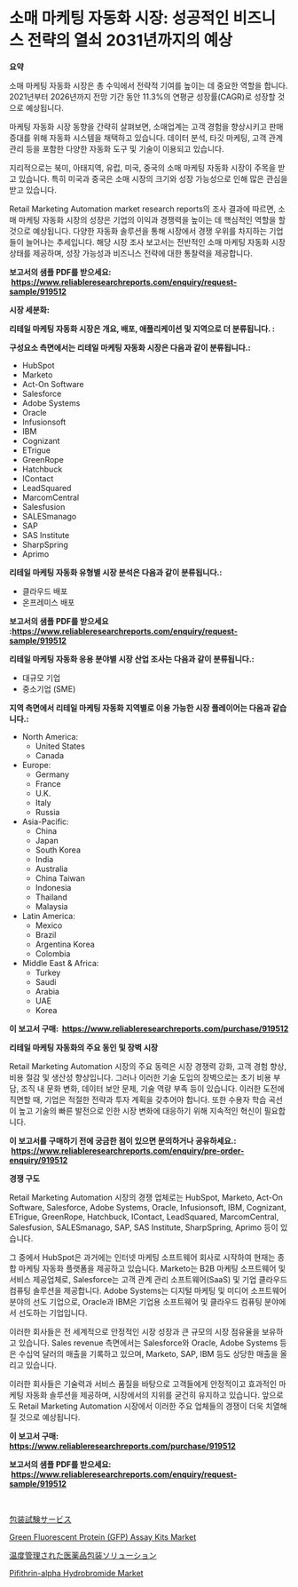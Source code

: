 <p><h1>소매 마케팅 자동화 시장: 성공적인 비즈니스 전략의 열쇠 2031년까지의 예상</h1></p><p><strong>요약</strong></p>
<p><p>소매 마케팅 자동화 시장은 총 수익에서 전략적 기여를 높이는 데 중요한 역할을 합니다. 2021년부터 2026년까지 전망 기간 동안 11.3%의 연평균 성장률(CAGR)로 성장할 것으로 예상됩니다.</p><p>마케팅 자동화 시장 동향을 간략히 살펴보면, 소매업계는 고객 경험을 향상시키고 판매 증대를 위해 자동화 시스템을 채택하고 있습니다. 데이터 분석, 타깃 마케팅, 고객 관계 관리 등을 포함한 다양한 자동화 도구 및 기술이 이용되고 있습니다.</p><p>지리적으로는 북미, 아태지역, 유럽, 미국, 중국의 소매 마케팅 자동화 시장이 주목을 받고 있습니다. 특히 미국과 중국은 소매 시장의 크기와 성장 가능성으로 인해 많은 관심을 받고 있습니다.</p><p>Retail Marketing Automation market research reports의 조사 결과에 따르면, 소매 마케팅 자동화 시장의 성장은 기업의 이익과 경쟁력을 높이는 데 핵심적인 역할을 할 것으로 예상됩니다. 다양한 자동화 솔루션을 통해 시장에서 경쟁 우위를 차지하는 기업들이 늘어나는 추세입니다. 해당 시장 조사 보고서는 전반적인 소매 마케팅 자동화 시장 상태를 제공하며, 성장 가능성과 비즈니스 전략에 대한 통찰력을 제공합니다.</p></p>
<p><strong>보고서의 샘플 PDF를 받으세요: &nbsp;<a href="https://www.reliableresearchreports.com/enquiry/request-sample/919512">https://www.reliableresearchreports.com/enquiry/request-sample/919512</a></strong></p>
<p><strong>시장 세분화:</strong></p>
<p><strong> 리테일 마케팅 자동화 시장은 개요, 배포, 애플리케이션 및 지역으로 더 분류됩니다. :</strong></p>
<p><strong>구성요소 측면에서는 리테일 마케팅 자동화 시장은 다음과 같이 분류됩니다.:</strong></p>
<p><ul><li>HubSpot</li><li>Marketo</li><li>Act-On Software</li><li>Salesforce</li><li>Adobe Systems</li><li>Oracle</li><li>Infusionsoft</li><li>IBM</li><li>Cognizant</li><li>ETrigue</li><li>GreenRope</li><li>Hatchbuck</li><li>IContact</li><li>LeadSquared</li><li>MarcomCentral</li><li>Salesfusion</li><li>SALESmanago</li><li>SAP</li><li>SAS Institute</li><li>SharpSpring</li><li>Aprimo</li></ul></p>
<p><strong> 리테일 마케팅 자동화 유형별 시장 분석은 다음과 같이 분류됩니다.:</strong></p>
<p><ul><li>클라우드 배포</li><li>온프레미스 배포</li></ul></p>
<p><strong>보고서의 샘플 PDF를 받으세요 :<a href="https://www.reliableresearchreports.com/enquiry/request-sample/919512">https://www.reliableresearchreports.com/enquiry/request-sample/919512</a></strong></p>
<p><strong> 리테일 마케팅 자동화 응용 분야별 시장 산업 조사는 다음과 같이 분류됩니다.:</strong></p>
<p><ul><li>대규모 기업</li><li>중소기업 (SME)</li></ul></p>
<p><strong>지역 측면에서 리테일 마케팅 자동화 지역별로 이용 가능한 시장 플레이어는 다음과 같습니다.:</strong></p>
<p><ul>
    <li>
        North America:
        <ul>
            <li>United States</li>
            <li>Canada</li>
        </ul>
    </li>
    <li>
        Europe:
        <ul>
            <li>Germany</li>
            <li>France</li>
            <li>U.K.</li>
            <li>Italy</li>
            <li>Russia</li>
        </ul>
    </li>
    <li>
        Asia-Pacific:
        <ul>
            <li>China</li>
            <li>Japan</li>
            <li>South Korea</li>
            <li>India</li>
            <li>Australia</li>
            <li>China Taiwan</li>
            <li>Indonesia</li>
            <li>Thailand</li>
            <li>Malaysia</li>
        </ul>
    </li>
    <li>
        Latin America:
        <ul>
            <li>Mexico</li>
            <li>Brazil</li>
            <li>Argentina Korea</li>
            <li>Colombia</li>
        </ul>
    </li>
    <li>
        Middle East & Africa:
        <ul>
            <li>Turkey</li>
            <li>Saudi</li>
            <li>Arabia</li>
            <li>UAE</li>
            <li>Korea</li>
        </ul>
    </li>
    </ul></p>
<p><strong>이 보고서 구매: &nbsp;<a href="https://www.reliableresearchreports.com/purchase/919512">https://www.reliableresearchreports.com/purchase/919512</a></strong></p>
<p><strong>리테일 마케팅 자동화의 주요 동인 및 장벽 시장</strong></p>
<p><p>Retail Marketing Automation 시장의 주요 동력은 시장 경쟁력 강화, 고객 경험 향상, 비용 절감 및 생산성 향상입니다. 그러나 이러한 기술 도입의 장벽으로는 초기 비용 부담, 조직 내 문화 변화, 데이터 보안 문제, 기술 역량 부족 등이 있습니다. 이러한 도전에 직면할 때, 기업은 적절한 전략과 투자 계획을 갖추어야 합니다. 또한 수용자 학습 곡선이 높고 기술의 빠른 발전으로 인한 시장 변화에 대응하기 위해 지속적인 혁신이 필요합니다.</p></p>
<p><strong>이 보고서를 구매하기 전에 궁금한 점이 있으면 문의하거나 공유하세요.: &nbsp;<a href="https://www.reliableresearchreports.com/enquiry/pre-order-enquiry/919512">https://www.reliableresearchreports.com/enquiry/pre-order-enquiry/919512</a></strong></p>
<p><strong>경쟁 구도</strong></p>
<p><p>Retail Marketing Automation 시장의 경쟁 업체로는 HubSpot, Marketo, Act-On Software, Salesforce, Adobe Systems, Oracle, Infusionsoft, IBM, Cognizant, ETrigue, GreenRope, Hatchbuck, IContact, LeadSquared, MarcomCentral, Salesfusion, SALESmanago, SAP, SAS Institute, SharpSpring, Aprimo 등이 있습니다. </p><p>그 중에서 HubSpot은 과거에는 인터넷 마케팅 소프트웨어 회사로 시작하여 현재는 종합 마케팅 자동화 플랫폼을 제공하고 있습니다. Marketo는 B2B 마케팅 소프트웨어 및 서비스 제공업체로, Salesforce는 고객 관계 관리 소프트웨어(SaaS) 및 기업 클라우드 컴퓨팅 솔루션을 제공합니다. Adobe Systems는 디지털 마케팅 및 미디어 소프트웨어 분야의 선도 기업으로, Oracle과 IBM은 기업용 소프트웨어 및 클라우드 컴퓨팅 분야에서 선도하는 기업입니다.</p><p>이러한 회사들은 전 세계적으로 안정적인 시장 성장과 큰 규모의 시장 점유율을 보유하고 있습니다. Sales revenue 측면에서는 Salesforce와 Oracle, Adobe Systems 등은 수십억 달러의 매출을 기록하고 있으며, Marketo, SAP, IBM 등도 상당한 매출을 올리고 있습니다.</p><p>이러한 회사들은 기술력과 서비스 품질을 바탕으로 고객들에게 안정적이고 효과적인 마케팅 자동화 솔루션을 제공하며, 시장에서의 지위를 굳건히 유지하고 있습니다. 앞으로도 Retail Marketing Automation 시장에서 이러한 주요 업체들의 경쟁이 더욱 치열해질 것으로 예상됩니다.</p></p>
<p><strong>이 보고서 구매: &nbsp; <a href="https://www.reliableresearchreports.com/purchase/919512">https://www.reliableresearchreports.com/purchase/919512</a></strong></p>
<p><strong>보고서의 샘플 PDF를 받으세요: &nbsp;<a href="https://www.reliableresearchreports.com/enquiry/request-sample/919512">https://www.reliableresearchreports.com/enquiry/request-sample/919512</a></strong><strong></strong></p>
<p>&nbsp;</p>
<p><p><a href="https://github.com/lababdou/Market-Research-Report-List-2/blob/main/2061301182940.md">包装試験サービス</a></p><p><a href="https://issuu.com/reportprime-2/docs/green-fluorescent-protein-gfp-assay-kits-market-si">Green Fluorescent Protein (GFP) Assay Kits Market</a></p><p><a href="https://github.com/mohamedbakry57/Market-Research-Report-List-2/blob/main/3042598182939.md">温度管理された医薬品包装ソリューション</a></p><p><a href="https://issuu.com/reportprime-2/docs/pifithrin-alpha-hydrobromide-market-size-2030.pptx">Pifithrin-alpha Hydrobromide Market</a></p></p>